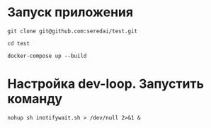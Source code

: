 # Запуск приложения
```
git clone git@github.com:seredai/test.git
```
```
cd test
````
```
docker-compose up --build
```
# Настройка dev-loop. Запустить команду 
```
nohup sh inotifywait.sh > /dev/null 2>&1 &
```


